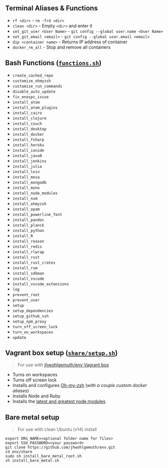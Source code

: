 **Terminal Aliases & Functions**
--------------------------------
- `rf <dir>` - `rm -frd <dir>`
- `clean <dir>` - Empty `<dir>` and enter it
- `set_git_user <User Name>` - `git config --global user.name <User Name>`
- `set_git_email <email>` - `git config --global user.email <email>`
- `dip <container name>` - Returns IP address of container
- `docker_rm_all` - Stop and remove all containers

**Bash Functions** ([`functions.sh`](functions.sh))
-----------------
- `create_cached_repo`
- `customize_ohmyzsh`
- `customize_run_commands`
- `disable_auto_update`
- `fix_enospc_issue`
- `install_atom`
- `install_atom_plugins`
- `install_cairo`
- `install_clojure`
- `install_couch`
- `install_desktop`
- `install_docker`
- `install_fsharp`
- `install_heroku`
- `install_ionide`
- `install_java8`
- `install_jenkins`
- `install_julia`
- `install_lein`
- `install_mesa`
- `install_mongodb`
- `install_mono`
- `install_node_modules`
- `install_nvm`
- `install_ohmyzsh`
- `install_opam`
- `install_powerline_font`
- `install_pandoc`
- `install_planck`
- `install_python`
- `install_R`
- `install_reason`
- `install_redis`
- `install_rlwrap`
- `install_rust`
- `install_rust_crates`
- `install_rvm`
- `install_sdkman`
- `install_vscode`
- `install_vscode_extensions`
- `log`
- `prevent_root`
- `prevent_user`
- `setup`
- `setup_dependencies`
- `setup_github_ssh`
- `setup_npm_proxy`
- `turn_off_screen_lock`
- `turn_on_workspaces`
- `update`

**Vagrant box setup** ([`share/setup.sh`](setup.sh))
-----------------
> For use with [jhwohlgemuth/env Vagrant box](https://app.vagrantup.com/jhwohlgemuth/boxes/env)

- Turns on workspaces
- Turns off screen lock
- Installs and configures [Oh-my-zsh](https://github.com/robbyrussell/oh-my-zsh) (*with a couple custom docker aliases*)
- Installs Node and Ruby
- Installs the [latest and greatest node modules](https://github.com/omahajs/omahajs.github.io/wiki/Notable-Node-Modules)

**Bare metal setup**
--------------------
> For use with clean Ubuntu (v14) install

    export ORG_NAME=<optional folder name for files>
    export SSH_PASSWORD=<your password>
    git clone https://github.com/jhwohlgemuth/env.git
    cd env/share
    sudo sh install_bare_metal_root.sh
    sh install_bare_metal.sh
